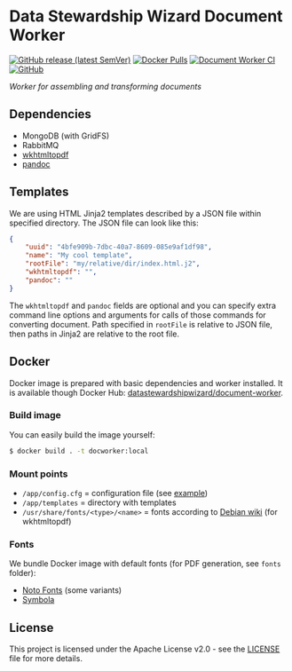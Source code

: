# Data Stewardship Wizard Document Worker

[![GitHub release (latest SemVer)](https://img.shields.io/github/v/release/ds-wizard/document-worker)](https://github.com/ds-wizard/document-worker/releases)
[![Docker Pulls](https://img.shields.io/docker/pulls/datastewardshipwizard/document-worker)](https://hub.docker.com/r/datastewardshipwizard/document-worker)
[![Document Worker CI](https://github.com/ds-wizard/document-worker/workflows/Document%20Worker%20CI/badge.svg?branch=master)](https://github.com/ds-wizard/document-worker/actions)
[![GitHub](https://img.shields.io/github/license/ds-wizard/document-worker)](LICENSE)

*Worker for assembling and transforming documents*

## Dependencies

-  MongoDB (with GridFS)
-  RabbitMQ
-  [wkhtmltopdf](https://github.com/wkhtmltopdf/wkhtmltopdf)
-  [pandoc](https://github.com/jgm/pandoc)

## Templates

We are using HTML Jinja2 templates described by a JSON file within specified directory. The JSON file can look like this:

```json
{
    "uuid": "4bfe909b-7dbc-40a7-8609-085e9af1df98",
    "name": "My cool template",
    "rootFile": "my/relative/dir/index.html.j2",
    "wkhtmltopdf": "",
    "pandoc": ""
}
```

The `wkhtmltopdf` and `pandoc` fields are optional and you can specify extra command line options and arguments for calls of those commands for converting document. Path specified in `rootFile` is relative to JSON file, then paths in Jinja2 are relative to the root file.


## Docker

Docker image is prepared with basic dependencies and worker installed. It is available though Docker Hub: [datastewardshipwizard/document-worker](https://hub.docker.com/r/datastewardshipwizard/document-worker).

### Build image

You can easily build the image yourself:

```bash
$ docker build . -t docworker:local
```

### Mount points

-  `/app/config.cfg` = configuration file (see [example](config.cfg))
-  `/app/templates` = directory with templates
-  `/usr/share/fonts/<type>/<name>` = fonts according to [Debian wiki](https://wiki.debian.org/Fonts/PackagingPolicy) (for wkhtmltopdf)

### Fonts

We bundle Docker image with default fonts (for PDF generation, see `fonts` folder):

- [Noto Fonts](https://github.com/googlefonts/noto-fonts) (some variants)
- [Symbola](https://fontlibrary.org/en/font/symbola)

## License

This project is licensed under the Apache License v2.0 - see the
[LICENSE](LICENSE) file for more details.
